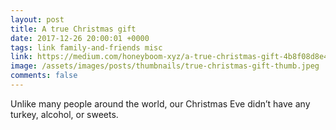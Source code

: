 ```yaml
---
layout: post
title: A true Christmas gift
date: 2017-12-26 20:00:01 +0000
tags: link family-and-friends misc
link: https://medium.com/honeyboom-xyz/a-true-christmas-gift-4b8f08d8e458
image: /assets/images/posts/thumbnails/true-christmas-gift-thumb.jpeg
comments: false
---
```


Unlike many people around the world, our Christmas Eve didn’t have any turkey, alcohol, or sweets.
